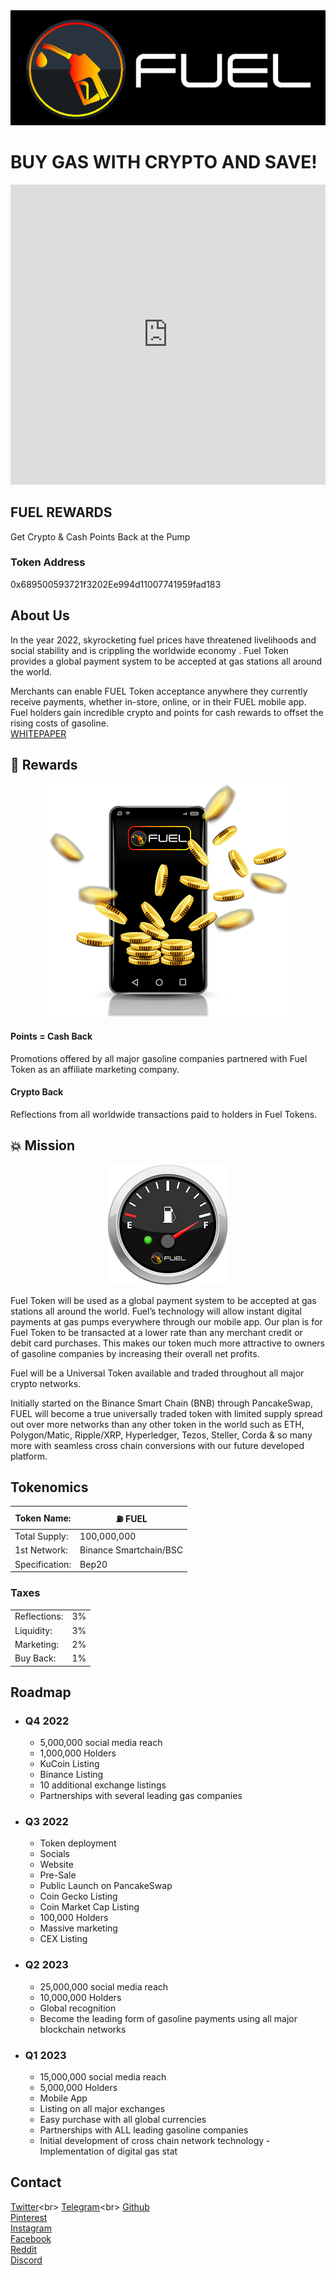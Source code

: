 

<div style="text-align:center"><img src="./Fuel.png" /></div>

# BUY GAS WITH CRYPTO AND SAVE!

<iframe width="100%" height="480" src="https://www.youtube.com/embed/z8eUTlHd8V0" title="Buy Gas with #Crypto & Save" frameborder="0" allow="accelerometer; autoplay; clipboard-write; encrypted-media; gyroscope; picture-in-picture" allowfullscreen></iframe>

## FUEL REWARDS
Get Crypto & Cash Points Back at the Pump

### Token Address
0x689500593721f3202Ee994d11007741959fad183


## About Us
In the year 2022, skyrocketing fuel prices have threatened livelihoods and social stability and is crippling the worldwide economy .
Fuel Token provides a global payment system to be accepted at gas stations all around the world.

Merchants can enable FUEL Token acceptance anywhere they currently receive payments, whether in-store, online, or in their FUEL mobile app. Fuel holders gain incredible crypto and points for cash rewards to offset the rising costs of gasoline.<br>
[WHITEPAPER](https://fueltoken.net/wp-content/uploads/2022/07/FUEL-TOKEN-Whitepaper.pdf)

## :gift: Rewards
<div style="text-align:center"><img src="./rewards.png"/></div>

#### Points = Cash Back
Promotions offered by all major gasoline companies partnered with Fuel Token as an affiliate marketing company.

#### Crypto Back
Reflections from all worldwide transactions paid to holders in Fuel Tokens.

## :boom: Mission
<div style="text-align:center"><img src="./mission.png"/></div>

Fuel Token will be used as a global payment system to be
accepted at gas stations all around the world.
Fuel’s technology will allow instant digital payments at gas pumps everywhere through our mobile app.
Our plan is for Fuel Token to be transacted at a lower rate than any merchant credit or debit card purchases. This makes our token much more attractive to owners of gasoline companies by increasing their overall net profits.

Fuel will be a Universal Token available and traded throughout all major crypto networks.

Initially started on the Binance Smart Chain (BNB) through PancakeSwap, FUEL will become a true universally traded token with limited supply spread out over more networks than any other token in the world such as ETH, Polygon/Matic, Ripple/XRP, Hyperledger, Tezos, Steller, Corda & so many more with seamless cross chain conversions with our future developed platform.

## Tokenomics
|Token Name:| :fuelpump: FUEL|
|-|-|
|Total Supply: |100,000,000|
|1st Network:| Binance Smartchain/BSC|
|Specification: |Bep20|

### Taxes
|||
|-|-|
|Reflections:| 3%|
|Liquidity:| 3%|
|Marketing: |2%|
|Buy Back:| 1%|

## Roadmap
- ### Q4 2022
    - 5,000,000 social media reach
    - 1,000,000 Holders
    - KuCoin Listing
    - Binance Listing
    - 10 additional exchange listings
    - Partnerships with several leading gas companies
- ### Q3 2022
    - Token deployment
    - Socials
    - Website
    - Pre-Sale
    - Public Launch on PancakeSwap
    - Coin Gecko Listing
    - Coin Market Cap Listing
    - 100,000 Holders
    - Massive marketing
    - CEX Listing
- ### Q2 2023
    - 25,000,000 social media reach
    - 10,000,000 Holders
    - Global recognition
    - Become the leading form of gasoline payments using all major blockchain networks
- ### Q1 2023
    - 15,000,000 social media reach
    - 5,000,000 Holders
    - Mobile App
    - Listing on all major exchanges
    - Easy purchase with all global currencies
    - Partnerships with ALL leading gasoline companies
    - Initial development of cross chain network technology
    -Implementation of digital gas stat


## Contact
[Twitter](https://twitter.com/FuelToken_)<br>
[Telegram](https://twitter.com/FuelToken_)<br>
[Github](https://github.com/FuelToken)<br>
[Pinterest](https://www.pinterest.com/FuelToken)<br>
[Instagram](https://www.instagram.com/fueltoken_/)<br>
[Facebook](https://www.facebook.com/FuelToken)<br>
[Reddit](https://www.facebook.com/FuelToken)<br>
[Discord](https://discord.gg/mhKCBYcP)<br>